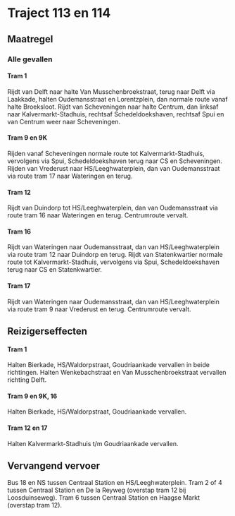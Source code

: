 # Traject 113 en 114
## Maatregel
### Alle gevallen

#### Tram 1
Rijdt van Delft naar halte Van Musschenbroekstraat, terug naar Delft via Laakkade, halten Oudemansstraat en Lorentzplein, dan normale route vanaf halte Broeksloot.
Rijdt van Scheveningen naar halte Centrum, dan linksaf naar Kalvermarkt-Stadhuis, rechtsaf Schedeldoekshaven, rechtsaf Spui en van Centrum weer naar Scheveningen.

#### Tram 9 en 9K
Rijden vanaf Scheveningen normale route tot Kalvermarkt-Stadhuis, vervolgens via Spui, Schedeldoekshaven terug naar CS en Scheveningen.
Rijden van Vrederust naar HS/Leeghwaterplein, dan van Oudemansstraat via route tram 17 naar Wateringen en terug.

#### Tram 12
Rijdt van Duindorp tot HS/Leeghwaterplein, dan van Oudemansstraat via route tram 16 naar Wateringen en terug.
Centrumroute vervalt.

#### Tram 16
Rijdt van Wateringen naar Oudemansstraat, dan van HS/Leeghwaterplein via route tram 12 naar Duindorp en terug.
Rijdt van Statenkwartier normale route tot Kalvermarkt-Stadhuis, vervolgens via Spui, Schedeldoekshaven terug naar CS en Statenkwartier.

#### Tram 17
Rijdt van Wateringen naar Oudemansstraat, dan van HS/Leeghwaterplein via route tram 9 naar Vrederust en terug.
Centrumroute vervalt.

## Reizigerseffecten

#### Tram 1
Halten Bierkade, HS/Waldorpstraat, Goudriaankade vervallen in beide richtingen. Halten Wenkebachstraat en Van Musschenbroekstraat vervallen richting Delft.

#### Tram 9 en 9K, 16
Halten Bierkade, HS/Waldorpstraat, Goudriaankade vervallen.

#### Tram 12 en 17
Halten Kalvermarkt-Stadhuis t/m Goudriaankade vervallen.

## Vervangend vervoer
Bus 18 en NS tussen Centraal Station en HS/Leeghwaterplein.
Tram 2 of 4 tussen Centraal Station en De la Reyweg (overstap tram 12 bij Loosduinseweg).
Tram 6 tussen Centraal Station en Haagse Markt (overstap tram 12).
